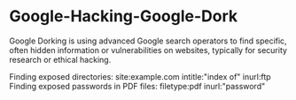 # Google-Hacking-Google-Dork
Google Dorking is using advanced Google search operators to find specific, often hidden information or vulnerabilities on websites, typically for security research or ethical hacking.  



Finding exposed directories:  site:example.com intitle:"index of" inurl:ftp 
Finding exposed passwords in PDF files:  filetype:pdf inurl:"password"                                                                                                                                                                                                                                                                                                                                                                                                                                                                                                
  
  
  
  
  
  
  
  
  
  
  
  
  
  
  
  
  
  
  
  
  
  
  
  
                                        
  
  

  
  

  
  
  
  
  
  
  
